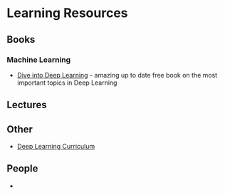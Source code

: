 # Learning Resources

## Books

### Machine Learning

- [Dive into Deep Learning](https://d2l.ai/) - amazing up to date free book on the most important topics in Deep Learning


## Lectures



## Other
- [Deep Learning Curriculum](https://github.com/jacobhilton/deep_learning_curriculum)


## People

- 